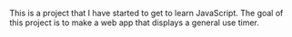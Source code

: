 This is a project that I have started to get to learn JavaScript. The goal of this project is to make a web app that displays a general use timer.
